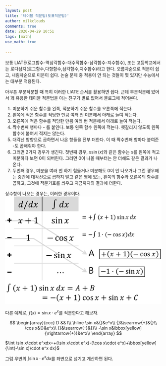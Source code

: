 ```yaml
---
layout: post
title: '테이블 적분법(도표적분법)'
author: milkclouds
comments: true
date: 2020-04-29 10:51
tags: [math]
use_math: true

---
```



보통 LIATE(로그함수-역삼각함수-대수적함수-삼각함수-지수함수), 또는 고등학교에서는 로다삼지(로그함수,다항함수,삼각함수,지수함수)라고 한다. 오름차순으로 적분이 쉽고, 내림차순으로 미분이 쉽다. 논술 문제 중 적용이 안 되는 것들이 몇 있지만 수능에서는 대부분 적용된다.  

아무튼 부분적분할 때 특히 이러한 LIATE 순서를 활용하면 쉽다. 근데 부분적분에 있어서 꽤 유용한 테이블 적분법을 아는 친구가 별로 없어서 블로그에 적어본다.

1. 미분하기 쉬운 함수를 왼쪽, 적분하기 쉬운 함수를 오른쪽에 적는다.
2. 왼쪽에 적은 함수를 적당한 만큼 여러 번 미분해서 아래로 늘여 적는다.
3. 오른쪽에 적은 함수를 적당한 만큼 여러 번 적분해서 아래로 늘여 적는다.
4. 짝수번째 행마다 - 를 붙인다. 보통 왼쪽 함수 왼쪽에 적는다. 헷갈리지 않도록 왼쪽 함수에 붙여서 적지는 않는다.
5. 대각선 방향으로 곱하면서 나온 항들을 전부 더한다. 이 때 짝수번째 항마다 붙여준 -도 곱해줘야 한다.
6. 그러면 2가지 경우가 생긴다. 첫번째 경우, $x\sin(x)$와 같은 함수는 $x$를 왼쪽에 적고 미분하다 보면 0이 되버린다. 그러면 0이 나올 때부터는 안 더해도 같은 결과가 나온다.
7. 두번째 경우, 미분을 여러 번 하기 힘들거나 미분해도 0이 안 나오거나 그런 경우에는 중간에 대각선으로 곱하지 말고 같은 행에 있는, 왼쪽의 함수와 오른쪽의 함수를 곱하고, 그것에 적분기호를 씌우고 지금까지의 결과에 더한다.


상수항이 나오는 경우는, 이러한 경우이다.  
![img](\files\math\부분적분.png)


다른 예제로, $f(x)=\sin x\cdot e^x$를 적분한다고 해보자.

$$
\begin{array}{ccc} D && I\\ 
\hline 
\sin x&{}&e^x\\ 
{}&\searrow{+}&{}\\ 
\cos x&{}&e^x\\ 
{}&\searrow{-}&{}\\ 
-\sin x&\bbox[yellow]{\rightarrow{+}}&e^x\\ 
\end{array}
$$

$\int \sin x\cdot e^xdx=+(\sin x\cdot e^x)-(\cos x\cdot e^x)+\bbox[yellow]{\int(-\sin x)\cdot e^x dx}$

그럼 우변의 $\int \sin x\cdot e^xdx$를 좌변으로 넘기고 계산하면 된다.